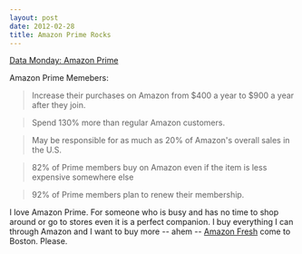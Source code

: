 ```yaml
---
layout: post
date: 2012-02-28
title: Amazon Prime Rocks
---
```


[Data Monday: Amazon Prime]("http://www.lukew.com/ff/entry.asp?1508")

Amazon Prime Memebers: 
>Increase their purchases on Amazon from $400 a year to $900 a year after they join.

>Spend 130% more than regular Amazon customers.

>May be responsible for as much as 20% of Amazon's overall sales in the U.S. 

>82% of Prime members buy on Amazon even if the item is less expensive somewhere else

>92% of Prime members plan to renew their membership.

I love Amazon Prime. For someone who is busy and has no time to shop around or go to stores even it is a perfect companion.  I buy everything I can through Amazon and I want to buy more -- ahem -- [Amazon Fresh]("http://fresh.amazon.com/") come to Boston. Please.
